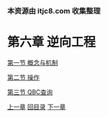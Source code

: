 ### 本资源由 itjc8.com 收集整理
# 第六章 逆向工程

[第一节 概念与机制](verse01.html)

[第二节 操作](verse02.html)

[第三节 QBC查询](verse03.html)



[上一章](../chapter05/index.html) [回目录](../index.html) [下一章](../chapter07/index.html)